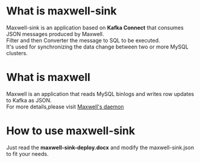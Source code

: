 # What is maxwell-sink

Maxwell-sink is an application based on **Kafka Connect** that consumes JSON messages produced by Maxwell.  
Filter and then Converter the message to SQL to be executed.  
It's used for synchronizing the data change between two or more MySQL clusters.  
    
# What is maxwell

Maxwell is an application that reads MySQL binlogs and writes row updates to Kafka as JSON.    
For more details,please visit [Maxwell's daemon](http://maxwells-daemon.io/)   
     
# How to use maxwell-sink

Just read the **maxwell-sink-deploy.docx** and modify the maxwell-sink.json to fit your needs.

   